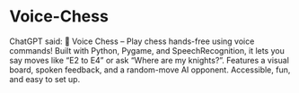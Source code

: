 # Voice-Chess
ChatGPT said: 🎤 Voice Chess – Play chess hands-free using voice commands! Built with Python, Pygame, and SpeechRecognition, it lets you say moves like “E2 to E4” or ask “Where are my knights?”. Features a visual board, spoken feedback, and a random-move AI opponent. Accessible, fun, and easy to set up.
